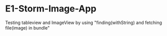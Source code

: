 # E1-Storm-Image-App
 Testing tableview and ImageView by using "finding(withString) and fetching file(image) in bundle"
